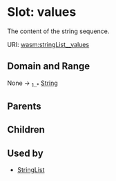 
# Slot: values

The content of the string sequence.

URI: [wasm:stringList__values](https://w3id.org/itk/wasmstringList__values)


## Domain and Range

None &#8594;  <sub>1..\*</sub> [String](types/String.md)

## Parents


## Children


## Used by

 * [StringList](StringList.md)
